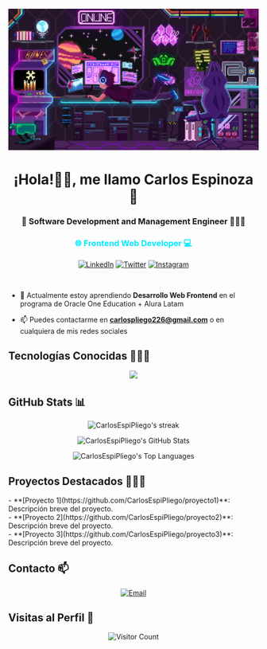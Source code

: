 <!-- Agregar banner -->
![Banner CarlosEspiPliego](./assets/devroom.gif)

<h1 align="center">¡Hola!👋🏼, me llamo Carlos Espinoza 🚀</h1>

<h3 align="center">👾 Software Development and Management Engineer 👨🏻‍💻</h3>
<h3 align="center" style="color: #00EAFF;">🌐 Frontend Web Developer 💻</h3>

<p align="center">
  <a href="https://linkedin.com/in/CarlosEspiPliego" target="_blank"><img align="center" width="48px" alt="LinkedIn" title="LinkedIn" src="https://img.icons8.com/?size=100&id=8808&format=png&color=00EAFF"/></a>
  <a href="https://twitter.com/CarlosEspiPlieg" target="_blank"><img align="center" width="48px" alt="Twitter" title="Twitter"  src="https://img.icons8.com/?size=100&id=phOKFKYpe00C&format=png&color=00EAFF"/></a>
  <a href="https://www.instagram.com/CarlosEspiPliego" target="_blank"><img align="center" src="https://img.icons8.com/?size=100&id=32309&format=png&color=00EAFF" alt="Instagram" title="Instagram" width="48px"/></a>
</p>

<br>

<p align="left">

- 🌱 Actualmente estoy aprendiendo **Desarrollo Web Frontend** en el programa de Oracle One Education + Alura Latam

- 📫 Puedes contactarme en **carlospliego226@gmail.com** o en cualquiera de mis redes sociales
</p>

<h2 align="left">Tecnologías Conocidas 👨🏻‍💻</h2>
<p align="center">
  <a href="https://skillicons.dev">
    <img src="https://skillicons.dev/icons?i=javascript,html,css,react,vite,bootstrap,sass,tailwind,git,github,gitlab,mysql,mongodb,figma,illustrator,photoshop,vscode,postman&perline=9" />
  </a>
</p>

<h2 align="left">GitHub Stats 📊</h2>

<p align="center">
  <img title="🔥 Get streak stats for your profile at git.io/streak-stats" alt="CarlosEspiPliego's streak" src="https://github-readme-streak-stats.herokuapp.com/?user=CarlosEspiPliego&theme=transparent&hide_border=true&locale=es"/>
</p>

<p align="center">
  <img alt="CarlosEspiPliego's GitHub Stats" src="https://github-readme-stats.vercel.app/api?username=CarlosEspiPliego&show_icons=true&theme=transparent&hide_border=true"/>
</p>

<p align="center">
  <img alt="CarlosEspiPliego's Top Languages" src="https://github-readme-stats.vercel.app/api/top-langs/?username=CarlosEspiPliego&theme=transparent&langs_count=10&hide_border=true"/>
</p>

<h2 align="left">Proyectos Destacados 👨🏻‍💻</h2>

<p align="left">
- **[Proyecto 1](https://github.com/CarlosEspiPliego/proyecto1)**: Descripción breve del proyecto.<br>
- **[Proyecto 2](https://github.com/CarlosEspiPliego/proyecto2)**: Descripción breve del proyecto.<br>
- **[Proyecto 3](https://github.com/CarlosEspiPliego/proyecto3)**: Descripción breve del proyecto.
</p>

<h2 align="left">Contacto 📫</h2>

<p align="center">
  <a href="mailto:carlosespipliego@example.com"><img align="center" src="https://img.shields.io/badge/Gmail-D14836?style=for-the-badge&logo=gmail&logoColor=white" alt="Email"/></a>
</p>

<h2 align="left">Visitas al Perfil 👀</h2>

<p align="center">
  <img src="https://profile-counter.glitch.me/CarlosEspiPliego/count.svg" alt="Visitor Count"/>
</p>
